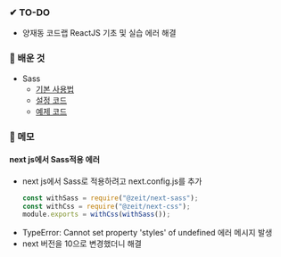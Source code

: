 ### ✔ TO-DO

-   양재동 코드랩 ReactJS 기초 및 실습 에러 해결

### 💾 배운 것

-   Sass
    -   [기본 사용법](https://sass-lang.com/guide)
    -   [설정 코드](https://github.com/lhk3337/codeLabReact/commit/37221f36d83e606c0e4bf400f2df05249ae56b0b)
    -   [예제 코드](https://github.com/lhk3337/codeLabReact/commit/dc5f063331097131f1c6886b65bf6f33a6433e71)

### 📝 메모

#### next js에서 Sass적용 에러

-   next js에서 Sass로 적용하려고 next.config.js를 추가
    ```javascript
    const withSass = require("@zeit/next-sass");
    const withCss = require("@zeit/next-css");
    module.exports = withCss(withSass());
    ```
-   TypeError: Cannot set property 'styles' of undefined 에러 메시지 발생
-   next 버전을 10으로 변경했더니 해결

